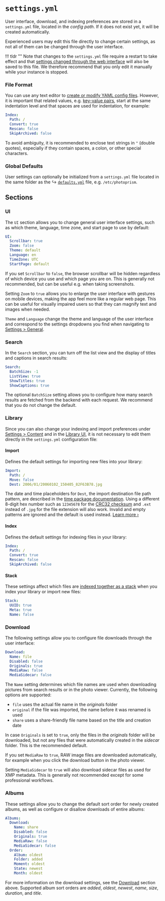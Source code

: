# `settings.yml`

User interface, download, and indexing preferences are stored in a `settings.yml` file, located in the *config path*. If it does not exist yet, it will be created automatically.

Experienced users may edit this file directly to change certain settings, as not all of them can be changed through the user interface.

!!! tldr ""
    Note that changes to the `settings.yml` file require a restart to take effect and that [settings changed through the web interface](../../user-guide/settings/general.md) will also be saved to this file. We therefore recommend that you only edit it manually while your instance is stopped.

### File Format ###

You can use any text editor to [create or modify YAML config files](../../developer-guide/technologies/yaml.md). However, it is important that related values, e.g. [key-value pairs](../../developer-guide/technologies/yaml.md#key-value-pairs), start at the same indentation level and that spaces are used for indentation, for example:

```yaml
Index:
  Path: /
  Convert: true
  Rescan: false
  SkipArchived: false
```

To avoid ambiguity, it is recommended to enclose text strings in `"` (double quotes), especially if they contain spaces, a colon, or other special characters.

### Global Defaults

User settings can optionally be initialized from a `settings.yml` file located in the same folder as the ↪ [`defaults.yml`](defaults.md) file, e.g. `/etc/photoprism`.

## Sections

### UI

The `UI` section allows you to change general user interface settings, such as which theme, language, time zone, and start page to use by default:

```yaml
UI:
  Scrollbar: true
  Zoom: false
  Theme: default
  Language: en
  TimeZone: UTC
  StartPage: default
```

If you set `Scrollbar` to `false`, the browser scrollbar will be hidden regardless of which device you use and which page you are on. This is generally not recommended, but can be useful e.g. when taking screenshots.

Setting `Zoom` to `true` allows you to enlarge the user interface with gestures on mobile devices, making the app feel more like a regular web page. This can be useful for visually impaired users so that they can magnify text and images when needed.

`Theme` and `Language` change the theme and language of the user interface and correspond to the settings dropdowns you find when navigating to [Settings > General](../../user-guide/settings/general.md).

### Search

In the `Search` section, you can turn off the list view and the display of titles and captions in search results:

```yaml
Search:
  BatchSize: -1
  ListView: true
  ShowTitles: true
  ShowCaptions: true
```

The optional `BatchSize` setting allows you to configure how many search results are fetched from the backend with each request. We recommend that you do not change the default.

### Library

Since you can also change your indexing and import preferences under [Settings > Content](../../user-guide/settings/library.md#stacks) and in the [Library UI](../../user-guide/library/originals.md), it is not necessary to edit them directly in the `settings.yml` configuration file:

#### Import

Defines the default settings for importing new files into your library:

```yaml
Import:
  Path: /
  Move: false
  Dest: 2006/01/20060102_150405_82F63B78.jpg
```

The date and time placeholders for `Dest`, the import destination file path pattern, are described in the [time package documentation](https://pkg.go.dev/time#Layout). Using a different 8-digit hex number such as `12345678` for the [CRC32 checksum](https://en.wikipedia.org/wiki/Cyclic_redundancy_check)  and `.ext` instead of `.jpg` for the file extension will also work. Invalid and empty patterns are ignored and the default is used instead. [Learn more ›](../../user-guide/library/import.md#changing-the-import-file-path)

#### Index

Defines the default settings for indexing files in your library:

```yaml
Index:
  Path: /
  Convert: true
  Rescan: false
  SkipArchived: false
```

#### Stack

These settings affect which files are [indexed together as a stack](../../user-guide/organize/stacks.md) when you index your library or import new files:

```yaml
Stack:
  UUID: true
  Meta: true
  Name: false
```

### Download

The following settings allow you to configure file downloads through the user interface:

```yaml
Download:
  Name: file
  Disabled: false
  Originals: true
  MediaRaw: false
  MediaSidecar: false
```

The `Name` setting determines which file names are used when downloading pictures from search results or in the photo viewer. Currently, the following options are supported:

- `file` uses the actual file name in the *originals* folder
- `original` if the file was imported, the name before it was renamed is used
- `share` uses a share-friendly file name based on the title and creation date

In case `Originals` is set to `true`, only the files in the *originals* folder will be downloaded, but not any files that were automatically created in the *sidecar* folder. This is the recommended default.

If you set `MediaRaw` to `true`, RAW image files are downloaded automatically, for example when you click the download button in the photo viewer.

Setting `MediaSidecar` to `true` will also download sidecar files as used for XMP metadata. This is generally not recommended except for some professional workflows.

### Albums

These settings allow you to change the default sort order for newly created albums, as well as configure or disallow downloads of entire albums:

```yaml
Albums:
  Download:
    Name: share
    Disabled: false
    Originals: true
    MediaRaw: false
    MediaSidecar: false
  Order:
    Album: oldest
    Folder: added
    Moment: oldest
    State: newest
    Month: oldest
```

For more information on the download settings, see the [Download](#download) section above. Supported album sort orders are *added*, *oldest*, *newest*, *name*, *size*, *duration*, and *title*.
